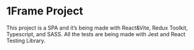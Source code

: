 # 1Frame Project

This project is a SPA and it’s being made with React&Vite, Redux Toolkit, Typescript, and SASS. All the tests are being made with Jest and React Testing Library.
